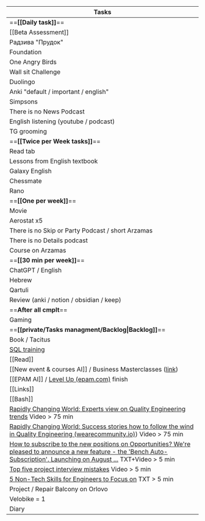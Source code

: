 
| Tasks                                                                                                                                                                                                                                                                                                                 |
| --------------------------------------------------------------------------------------------------------------------------------------------------------------------------------------------------------------------------------------------------------------------------------------------------------------------- |
| ==__[[Daily task]]__==                                                                                                                                                                                                                                                                                                |
| [[Beta Assessment]]                                                                                                                                                                                                                                                                                                   |
| Радзива "Прудок"                                                                                                                                                                                                                                                                                                      |
| Foundation                                                                                                                                                                                                                                                                                                            |
| One Angry Birds                                                                                                                                                                                                                                                                                                       |
| Wall sit Challenge                                                                                                                                                                                                                                                                                                    |
| Duolingo                                                                                                                                                                                                                                                                                                              |
| Anki "default / important / english"                                                                                                                                                                                                                                                                                  |
| Simpsons                                                                                                                                                                                                                                                                                                              |
| There is no News Podcast                                                                                                                                                                                                                                                                                              |
| English listening (youtube / podcast)                                                                                                                                                                                                                                                                                 |
| TG grooming                                                                                                                                                                                                                                                                                                           |
| ==__[[Twice per Week tasks]]__==                                                                                                                                                                                                                                                                                      |
| Read tab                                                                                                                                                                                                                                                                                                              |
| Lessons from English textbook                                                                                                                                                                                                                                                                                         |
| Galaxy English                                                                                                                                                                                                                                                                                                        |
| Chessmate                                                                                                                                                                                                                                                                                                             |
| Rano                                                                                                                                                                                                                                                                                                                  |
| ==__[[One per week]]__==                                                                                                                                                                                                                                                                                              |
| Movie                                                                                                                                                                                                                                                                                                                 |
| Aerostat x5                                                                                                                                                                                                                                                                                                           |
| There is no Skip or Party Podcast / short Arzamas                                                                                                                                                                                                                                                                     |
| There is no Details podcast                                                                                                                                                                                                                                                                                           |
| Course on Arzamas                                                                                                                                                                                                                                                                                                     |
| ==__[[30 min per week]]__==                                                                                                                                                                                                                                                                                           |
| ChatGPT / English                                                                                                                                                                                                                                                                                                     |
| Hebrew                                                                                                                                                                                                                                                                                                                |
| Qartuli                                                                                                                                                                                                                                                                                                               |
| Review (anki / notion / obsidian / keep)                                                                                                                                                                                                                                                                              |
| ==__After all cmplt__==                                                                                                                                                                                                                                                                                               |
| Gaming                                                                                                                                                                                                                                                                                                                |
| ==__[[private/Tasks managment/Backlog\|Backlog]]__==                                                                                                                                                                                                                                                                                  |
| Book / Tacitus                                                                                                                                                                                                                                                                                                        |
| [SQL training](https://sqltest.online/)                                                                                                                                                                                                                                                                               |
| [[Read]]                                                                                                                                                                                                                                                                                                              |
| [[New event & courses AI]] / Business Masterclasses ([link](https://videoportal.epam.com/playlist/OJMBo37n/play/2JwQldqa "https://videoportal.epam.com/playlist/ojmbo37n/play/2jwqldqa"))                                                                                                                             |
| [[EPAM AI]] / [Level Up (epam.com)](https://levelup.epam.com/skill/skillId=7770000000002718987&skillLevelId=7770000000000001001) finish                                                                                                                                                                               |
| [[Links]]                                                                                                                                                                                                                                                                                                             |
| [[Bash]]                                                                                                                                                                                                                                                                                                              |
| [Rapidly Changing World: Experts view on Quality Engineering trends](https://wearecommunity.io/events/DruXvhp0Nq/talks/79779) Video > 75 min                                                                                                                                                                          |
| [Rapidly Changing World: Success stories how to follow the wind in Quality Engineering (wearecommunity.io)](https://wearecommunity.io/events/DruXvhp0Nq/talks/79780)) Video > 75 min                                                                                                                                  |
| [How to subscribe to the new positions on Opportunities? We're pleased to announce a new feature - the 'Bench Auto-Subscription'. Launching on August ...](https://engage.cloud.microsoft/main/org/epam.com/threads/eyJfdHlwZSI6IlRocmVhZCIsImlkIjoiMjk1OTUzNzQ4Nzg3MjAwMCJ9?trk_copy_link=V2_HTML) TXT+Video > 5 min |
| [Top five project interview mistakes](https://engage.cloud.microsoft/main/org/epam.com/threads/eyJfdHlwZSI6IlRocmVhZCIsImlkIjoiMjg1MjE0MzM1ODMzNzAyNCJ9?trk_copy_link=V2_HTML) Video > 5 min                                                                                                                          |
| [5 Non-Tech Skills for Engineers to Focus on](https://engage.cloud.microsoft/main/org/epam.com/threads/eyJfdHlwZSI6IlRocmVhZCIsImlkIjoiMjk5MjUxNDI1NjkyMDU3NiJ9?trk_copy_link=V2_HTML) TXT > 5 min                                                                                                                    |
| Project / Repair Balcony on Orlovo                                                                                                                                                                                                                                                                                    |
| Velobike = 1                                                                                                                                                                                                                                                                                                          |
| Diary                                                                                                                                                                                                                                                                                                                 |

